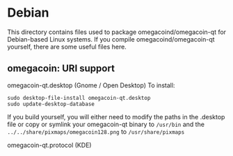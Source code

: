 
Debian
====================
This directory contains files used to package omegacoind/omegacoin-qt
for Debian-based Linux systems. If you compile omegacoind/omegacoin-qt yourself, there are some useful files here.

## omegacoin: URI support ##


omegacoin-qt.desktop  (Gnome / Open Desktop)
To install:

	sudo desktop-file-install omegacoin-qt.desktop
	sudo update-desktop-database

If you build yourself, you will either need to modify the paths in
the .desktop file or copy or symlink your omegacoin-qt binary to `/usr/bin`
and the `../../share/pixmaps/omegacoin128.png` to `/usr/share/pixmaps`

omegacoin-qt.protocol (KDE)

